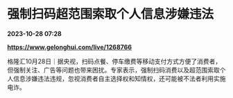 # 强制扫码超范围索取个人信息涉嫌违法

**2023-10-28 07:28**

**https://www.gelonghui.com/live/1268766**

格隆汇10月28日｜据央视，扫码点餐、停车缴费等移动支付方式方便了消费者，但强制关注、广告等问题也带来困扰。专家表示，强制扫码消费以及超范围索取个人信息涉嫌违法违规，忽视消费者自主选择权和知情权，还可能被不法者利用实施电诈。